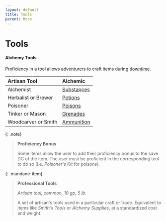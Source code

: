 ```yaml
---
layout: default
title: Tools
parent: More
---
```


# Tools

#### Alchemy Tools

Proficiency in a tool allows adventurers to craft items during [downtime](../adventuring/downtime/alchemy).

| Artisan Tool        | Alchemic                                   |
| :------------------ | :----------------------------------------- |
| Alchemist           | [Substances](../gear/alchemics/substances) |
| Herbalist or Brewer | [Potions](../gear/alchemics/potions)       |
| Poisoner            | [Poisons](../gear/alchemics/poisons)       |
| Tinker or Mason     | [Grenades](../gear/alchemics/grenades)     |
| Woodcarver or Smith | [Ammunition](../gear/alchemics/ammunition) |


{: .note}
> **Proficiency Bonus**
> 
> Some items allow the user to add their proficiency bonus to the save DC of the item. The user must be proficient in the corresponding tool to do so (i.e. _Poisoner's Kit_ for poisons).


{: .mundane-item}
> **Professional Tools**
> 
> *Artisan tool, common, 10 gp, 5 lb.*
>
> A set of artisan's tools used in a particular craft or trade. Equivalent to items like _Smith's Tools_ or _Alchemy Supplies_, at a standardized cost and weight.
